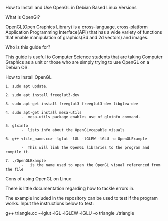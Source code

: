 How to Install and Use OpenGL in Debian Based Linux Versions 

What is OpenGl?

OpenGL(Open Graphics Library) is a cross-language, cross-platform Application Programming Interface(API) that has a wide variety of functions that enable manipulation of graphics(3d and 2d vectors) and images.



Who is this guide for?

This guide is useful to Computer Science students that are taking Computer Graphics as a unit or those who are simply trying to use OpenGL on a Debian OS.



How to Install OpenGL

    1. sudo apt update.

    2. sudo apt install freeglut3-dev

    3. sudo apt-get install freeglut3 freeglut3-dev libglew-dev

    4. sudo apt-get install mesa-utils  
           -  mesa-utils package enables use of glxinfo command.

    5. glxinfo  
           -  lists info about the OpenGLvcapable visuals

    6. g++ <file_name.cc> -lglut -lGL -lGLEW -lGLU -o OpenGLExample  

           -  This will link the OpenGL libraries to the program and compile it.

    7. ./OpenGLExample  
           -   is the name used to open the OpenGL visual referenced from the file
       

Cons of using OpenGL on Linux

There is little documentation regarding how to tackle errors in.


The example included in the repository can be used to test if the program works.
Input the instructions below to test:

g++ triangle.cc --lglut -lGL -lGLEW -lGLU -o triangle
./triangle
